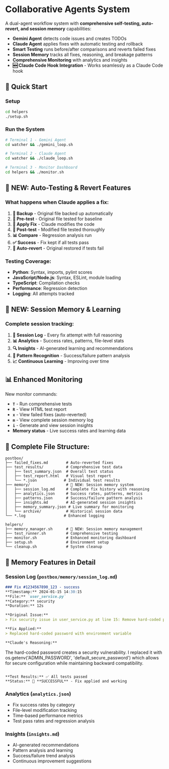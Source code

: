# Collaborative Agents System

A dual-agent workflow system with **comprehensive self-testing, auto-revert, and session memory** capabilities:
- **Gemini Agent** detects code issues and creates TODOs
- **Claude Agent** applies fixes with automatic testing and rollback
- **Smart Testing** runs before/after comparisons and reverts failed fixes
- **Session Memory** tracks all fixes, reasoning, and breakage patterns
- **Comprehensive Monitoring** with analytics and insights
- **🆕 Claude Code Hook Integration** - Works seamlessly as a Claude Code hook

## 🚀 Quick Start

### Setup
```bash
cd helpers
./setup.sh
```

### Run the System
```bash
# Terminal 1 - Gemini Agent
cd watcher && ./gemini_loop.sh

# Terminal 2 - Claude Agent  
cd watcher && ./claude_loop.sh

# Terminal 3 - Monitor Dashboard
cd helpers && ./monitor.sh
```

## 🧪 **NEW: Auto-Testing & Revert Features**

### What happens when Claude applies a fix:
1. **📸 Backup** - Original file backed up automatically
2. **🧪 Pre-test** - Original file tested for baseline
3. **🔧 Apply Fix** - Claude modifies the code
4. **🧪 Post-test** - Modified file tested thoroughly
5. **📊 Compare** - Regression analysis run
6. **✅ Success** - Fix kept if all tests pass
7. **🔄 Auto-revert** - Original restored if tests fail

### Testing Coverage:
- **Python**: Syntax, imports, pylint scores
- **JavaScript/Node.js**: Syntax, ESLint, module loading  
- **TypeScript**: Compilation checks
- **Performance**: Regression detection
- **Logging**: All attempts tracked

## 🧠 **NEW: Session Memory & Learning**

### Complete session tracking:
1. **📝 Session Log** - Every fix attempt with full reasoning
2. **📊 Analytics** - Success rates, patterns, file-level stats
3. **🔍 Insights** - AI-generated learning and recommendations
4. **🎯 Pattern Recognition** - Success/failure pattern analysis
5. **📈 Continuous Learning** - Improving over time

## 📊 Enhanced Monitoring

New monitor commands:
- **`T`** - Run comprehensive tests
- **`R`** - View HTML test report
- **`x`** - View failed fixes (auto-reverted)
- **`m`** - View complete session memory log
- **`i`** - Generate and view session insights
- **Memory status** - Live success rates and learning data

## 📁 Complete File Structure:

```
postbox/
├── failed_fixes.md        # Auto-reverted fixes
├── test_results/          # Comprehensive test data
│   ├── test_summary.json  # Overall test status
│   ├── test_report.html   # Visual test report
│   └── *.json            # Individual test results
├── memory/                # 🧠 NEW: Session memory system
│   ├── session_log.md     # Complete fix history with reasoning
│   ├── analytics.json     # Success rates, patterns, metrics
│   ├── patterns.json      # Success/failure pattern analysis
│   ├── insights.md        # AI-generated session insights
│   ├── memory_summary.json # Live summary for monitoring
│   └── archive/           # Historical session data
└── *.log                 # Enhanced logging

helpers/
├── memory_manager.sh      # 🧠 NEW: Session memory management
├── test_runner.sh         # Comprehensive testing
├── monitor.sh             # Enhanced monitoring dashboard
├── setup.sh               # Environment setup
└── cleanup.sh             # System cleanup
```

## 🎯 **Memory Features in Detail**

### Session Log (`postbox/memory/session_log.md`)
```markdown
### Fix #1234567890_123 - success
**Timestamp:** 2024-01-15 14:30:15
**File:** `user_service.py`
**Category:** security
**Duration:** 12s

**Original Issue:**
> Fix security issue in user_service.py at line 15: Remove hard-coded password

**Fix Applied:**
> Replaced hard-coded password with environment variable

**Claude's Reasoning:**
```
The hard-coded password creates a security vulnerability. I replaced it with
os.getenv('ADMIN_PASSWORD', 'default_secure_password') which allows for
secure configuration while maintaining backward compatibility.
```

**Test Results:** ✅ All tests passed
**Status:** 🎉 **SUCCESSFUL** - Fix applied and working
```

### Analytics (`analytics.json`)
- Fix success rates by category
- File-level modification tracking  
- Time-based performance metrics
- Test pass rates and regression analysis

### Insights (`insights.md`)
- AI-generated recommendations
- Pattern analysis and learning
- Success/failure trend analysis
- Continuous improvement suggestions
